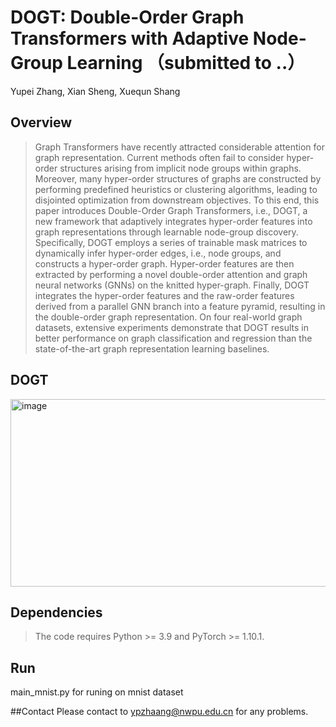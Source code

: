 # DOGT: Double-Order Graph Transformers with Adaptive Node-Group Learning （submitted to ..）
Yupei Zhang, Xian Sheng, Xuequn Shang
## Overview
>Graph Transformers have recently attracted considerable attention for graph representation. Current methods often fail to consider hyper-order structures arising from implicit node groups within graphs. Moreover, many hyper-order structures of graphs are constructed by performing predefined heuristics or clustering algorithms, leading to disjointed optimization from downstream objectives. To this end, this paper introduces Double-Order Graph Transformers, i.e., DOGT, a new framework that adaptively integrates hyper-order features into graph representations through learnable node-group discovery. Specifically, DOGT employs a series of trainable mask matrices to dynamically infer hyper-order edges, i.e., node groups, and constructs a hyper-order graph. Hyper-order features are then extracted by performing a novel double-order attention and graph neural networks (GNNs) on the knitted hyper-graph. Finally, DOGT integrates the hyper-order features and the raw-order features derived from a parallel GNN branch into a feature pyramid, resulting in the double-order graph representation. On four real-world graph datasets, extensive experiments demonstrate that DOGT results in better performance on graph classification and regression than the state-of-the-art graph representation learning baselines.
## DOGT
<img width="874" height="300" alt="image" src="https://github.com/user-attachments/assets/e2f11d8b-8ebd-47c4-a88c-1800cebc0cb8" />

## Dependencies
>The code requires Python >= 3.9 and PyTorch >= 1.10.1.
## Run
main_mnist.py for runing on mnist dataset

##Contact
Please contact to ypzhaang@nwpu.edu.cn for any problems.
